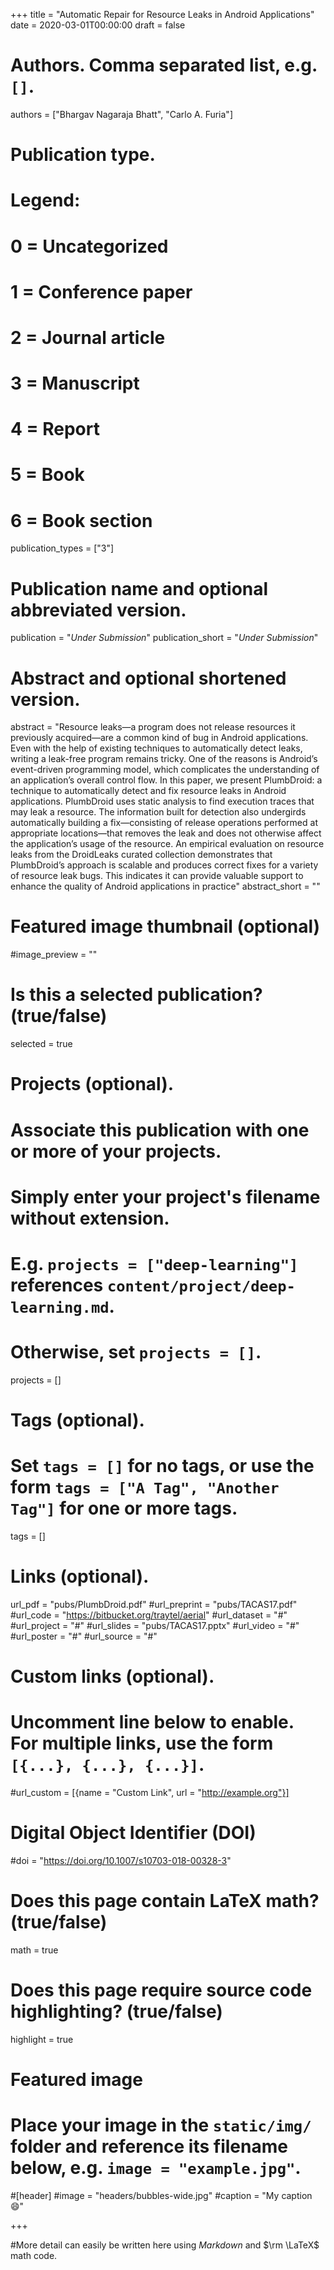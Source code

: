 +++
title = "Automatic Repair for Resource Leaks in Android Applications"
date = 2020-03-01T00:00:00
draft = false

# Authors. Comma separated list, e.g. `[]`.
authors = ["Bhargav Nagaraja Bhatt", "Carlo A. Furia"]

# Publication type.
# Legend:
# 0 = Uncategorized
# 1 = Conference paper
# 2 = Journal article
# 3 = Manuscript
# 4 = Report
# 5 = Book
# 6 = Book section
publication_types = ["3"]

# Publication name and optional abbreviated version.
publication = "*Under Submission*"
publication_short = "*Under Submission*"
# Abstract and optional shortened version.

abstract = "Resource leaks—a program does not release resources it previously acquired—are a common kind of bug in Android applications. Even with the help of existing techniques to automatically detect leaks, writing a leak-free program remains tricky. One of the reasons is Android’s event-driven programming model, which complicates the understanding of an application’s overall control flow. In this paper, we present PlumbDroid: a technique to automatically detect and fix resource leaks in Android applications. PlumbDroid uses static analysis to find execution traces that may leak a resource. The information built for detection also undergirds automatically building a fix—consisting of release operations performed at appropriate locations—that removes the leak and does not otherwise affect the application’s usage of the resource. An empirical evaluation on resource leaks from the DroidLeaks curated collection demonstrates that PlumbDroid’s approach is scalable and produces correct fixes for a variety of resource leak bugs. This indicates it can provide valuable support to enhance the quality of Android applications in practice"
abstract_short = ""

# Featured image thumbnail (optional)
#image_preview = ""

# Is this a selected publication? (true/false)
selected = true

# Projects (optional).
#   Associate this publication with one or more of your projects.
#   Simply enter your project's filename without extension.
#   E.g. `projects = ["deep-learning"]` references `content/project/deep-learning.md`.
#   Otherwise, set `projects = []`.
projects = []

# Tags (optional).
#   Set `tags = []` for no tags, or use the form `tags = ["A Tag", "Another Tag"]` for one or more tags.
tags = []

# Links (optional).
url_pdf = "pubs/PlumbDroid.pdf"
#url_preprint = "pubs/TACAS17.pdf"
#url_code = "https://bitbucket.org/traytel/aerial"
#url_dataset = "#"
#url_project = "#"
#url_slides = "pubs/TACAS17.pptx"
#url_video = "#"
#url_poster = "#"
#url_source = "#"

# Custom links (optional).
#   Uncomment line below to enable. For multiple links, use the form `[{...}, {...}, {...}]`.
#url_custom = [{name = "Custom Link", url = "http://example.org"}]

# Digital Object Identifier (DOI)
#doi = "https://doi.org/10.1007/s10703-018-00328-3"

# Does this page contain LaTeX math? (true/false)
math = true

# Does this page require source code highlighting? (true/false)
highlight = true

# Featured image
# Place your image in the `static/img/` folder and reference its filename below, e.g. `image = "example.jpg"`.
#[header]
#image = "headers/bubbles-wide.jpg"
#caption = "My caption :smile:"

+++

#More detail can easily be written here using *Markdown* and $\rm \LaTeX$ math code.
